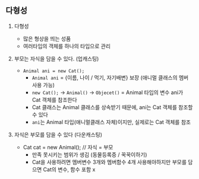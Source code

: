 ## 다형성

1. 다형성
   - 많은 형상을 띄는 성품
   - 여러타입의 객체를 하나의 타입으로 관리

     
2. 부모는 자식을 담을 수 있다. (업캐스팅)
   - `Animal ani = new Cat();`
     - `Animal ani`  = {이름, 나이 / 먹기, 자기배변} 보장 (애니멀 클래스의 멤버 사용 가능)
     - `new Cat();` → `Animal()` → `Objecet()` =  Animal 타입의 변수 ani가 Cat 객체를 참조한다
     - Cat 클래스는 Animal 클래스를 상속받기 때문에, ani는 Cat 객체를 참조할 수 있다
     - `ani`는 Animal 타입(애니멀클래스 자체)이지만, 실제로는 Cat 객체를 참조

       
3. 자식은 부모를 담을 수 있다 (다운캐스팅)
   - Cat cat = new Animal(); // 자식 = 부모 
     - 만족 못시키는 범위가 생김 (동물등록증 / 꾹꾹이하기)
     - Cat을 사용하려면 멤버변수 3개와 멤버함수 4개 사용해야하지만 부모를 담으면 Cat의 변수, 함수 포함 x
